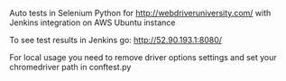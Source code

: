 Auto tests in Selenium Python for http://webdriveruniversity.com/ with Jenkins integration on AWS Ubuntu instance

To see test results in Jenkins go: http://52.90.193.1:8080/

For local usage you need to remove driver options settings and set your chromedriver path in conftest.py
